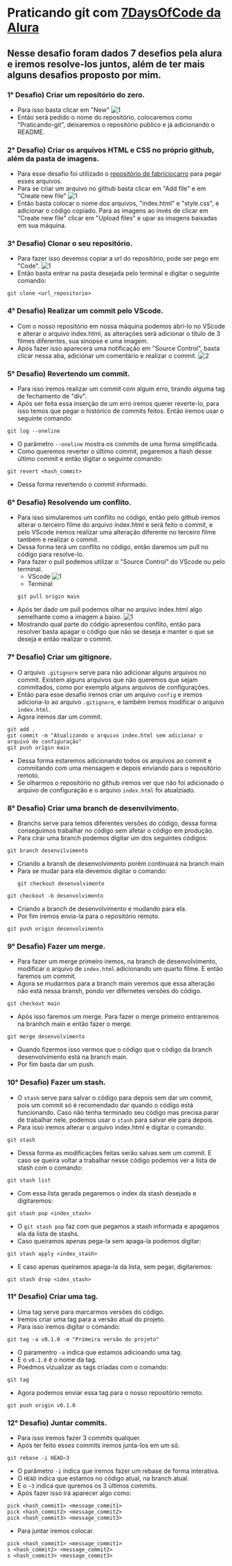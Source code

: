 # Praticando git com [7DaysOfCode da Alura](https://7daysofcode.io/)

## Nesse desafio foram dados 7 desefios pela alura e iremos resolve-los juntos, além de ter mais alguns desafios proposto por mim.

### 1° Desafio) Criar um repositório do zero.
- Para isso basta clicar em "New"
![1](https://user-images.githubusercontent.com/64446302/192875512-997f4d02-867c-4e97-a19a-3d713f4c15ed.png)
- Então será pedido o nome do repositório, colocaremos como "Praticando-git", deixaremos o repositório publico e já adicionando o README.

### 2° Desafio) Criar os arquivos HTML e CSS no próprio github, além da pasta de imagens.
- Para esse desafio foi utilizado o [repositório de fabriciocarro](https://github.com/fabriciocarraro/7DaysOfCode-GitHub?utm_source=ActiveCampaign&utm_medium=email&utm_content=%237DaysOfCode+-+GitHub+2%2F7%3A+%F0%9F%91%A9%F0%9F%8F%BD%E2%80%8D%F0%9F%92%BB+Adicionando+um+projeto+ao+reposit%C3%B3rio&utm_campaign=%5BAlura+%237Days+Of+Code%5D%28GitHub+-+1%C2%AA+Ed+%29+Dia+2%2F7) para pegar esses arquivos.
- Para se criar um arquivo no github basta clicar em "Add file" e em "Create new file"
![1](https://user-images.githubusercontent.com/64446302/192877468-e19c1e31-301c-4636-a2e8-2928d324e2ef.png)
- Então basta colocar o nome dos arquivos, "index.html" e "style.css", e adicionar o código copiado. Para as imagens ao invés de clicar em "Create new file" clicar em "Upload files" e upar as imagens baixadas em sua máquina.

### 3° Desafio) Clonar o seu repositório.
- Para fazer isso devemos copiar a url do repositório, pode ser pego em "Code".
![1](https://user-images.githubusercontent.com/64446302/192878168-f2e5648e-a9cc-4aeb-a09f-1d5d48a96852.png)
- Então basta entrar na pasta desejada pelo terminal e digitar o seguinte comando:
```
git clone <url_repositorio>
```

### 4° Desafio) Realizar um commit pelo VScode.
- Com o nosso repositório em nossa máquina podemos abri-lo no VScode e alterar o arquivo index.html, as alterações será adicionar o título de 3 filmes diferentes, sua sinopse e uma imagem.
- Após fazer isso aparecerá uma notificação em "Source Control", basta clicar nessa aba, adicionar um comentário e realizar o commit.
![2](https://user-images.githubusercontent.com/64446302/192879024-9b7c2ac8-bf34-4c8a-b97f-80709df124ad.png)

### 5° Desafio) Revertendo um commit.
- Para isso iremos realizar um commit com algum erro, tirando alguma tag de fechamento de "div".
- Após ser feita essa inserção de um erro iremos querer reverte-lo, para isso temos que pegar o histórico de commits feitos. Então iremos usar o seguinte comando:
```
git log --oneline
```
  - O parâmetro `--oneline` mostra os commits de uma forma simplificada.
- Como queremos reverter o último commit, pegaremos a hash desse último commit e então digitar o seguinte comando:
```
git revert <hash_commit>
```
- Dessa forma revertendo o commit informado.

### 6° Desafio) Resolvendo um conflito.
- Para isso simularemos um conflito no código, então pelo github iremos alterar o terceiro filme do arquivo index.html e será feito o commit, e pelo VScode iremos realizar uma alteração diferente no terceiro filme também e realizar o commit.
- Dessa forma terá um conflito no código, então daremos um pull no código para resolve-lo.
- Para fazer o pull podemos utilizar o "Source Control" do VScode ou pelo terminal.
  - VScode
  ![1](https://user-images.githubusercontent.com/64446302/192881161-a65da6c2-af3f-4728-933b-c0fa905aeccc.png)
  - Terminal
  ```
  git pull origin main
  ```
- Após ter dado um pull podemos olhar no arquivo index.html algo semelhante como a imagem a baixo.
![1](https://user-images.githubusercontent.com/64446302/192882113-e7c2f312-d615-48ee-8052-9ca875d84c6f.png)
- Mostrando qual parte do códgio apresentou conflito, então para resolver basta apagar o código que não se deseja e manter o que se deseja e então realizar o commit.

### 7° Desafio) Criar um gitignore.
- O arquivo `.gitignore` serve para não adicionar alguns arquivos no commit. Existem alguns arquivos que não queremos que sejam commitados, como por exemplo alguns arquivos de configurações.
- Então para esse desafio iremos criar um arquivo `config` e iremos adiciona-lo ao arquivo `.gitignore`, e também iremos modificar o arquivo `index.html`.
- Agora iremos dar um commit.
```
git add .
git commit -m "Atualizando o arquivo index.html sem adicionar o arquivo de configuração"
git push origin main
```
  - Dessa forma estaremos adicionando todos os arquivos ao commit e commitando com uma mensagem e depois enviando para o repositório remoto.
- Se olharmos o repositório no github iremos ver que não foi adicionado o arquivo de configuração e o arquivo `index.html` foi atualziado.

### 8° Desafio) Criar uma branch de desenvilvimento.
- Branchs serve para temos diferentes versões do código, dessa forma conseguimos trabalhar no código sem afetar o código em produção.
- Para cirar uma branch podemos digitar um dos seguintes códigos:
```
git branch desenvilvimento
```
  - Criando a bransh de desenvolvimento porém continuará na branch main
  - Para se mudar para ela devemos digitar o comando:
    ```
    git checkout desenvolvimento
    ```
```
git checkout -b desenvolvimento
```
  - Criando a branch de desenvolvimento e mudando para ela.
- Por fim iremos envia-la para o repositório remoto.
```
git push origin desenvolvimento
```

### 9° Desafio) Fazer um merge.
- Para fazer um merge primeiro iremos, na branch de desenvolvimento, modificar o arquivo de `index.html` adicionando um quarto filme. E então faremos um commit.
- Agora se mudarmos para a branch main veremos que essa alteração não está nessa bransh, pondo ver difernetes versões do código.
```
git checkout main
```
- Após isso faremos um merge. Para fazer o merge primeiro entraremos na branhch main e então fazer o merge.
```
git merge desenvolvimento
```
- Quando fizermos isso vermos que o código que o código da branch desenvolvimento está na branch main.
- Por fim basta dar um push.

### 10° Desafio) Fazer um stash.
- O `stash` serve para salvar o código para depois sem dar um commit, pois um commit só é recomendado dar quando o código está funcionando. Caso não tenha terminado seu código mas precisa parar de trabalhar nele, podemos usar o `stash` para salvar ele para depois.
- Para isso iremos alterar o arquivo index.html e digitar o comando:
```
git stash
```
- Dessa forma as modificações feitas serão salvas sem um commit. E caso se queira voltar a trabalhar nesse código podemos ver a lista de stash com o comando:
```
git stash list
```
- Com essa lista gerada pegaremos o index da stash desejada e digitaremos:
```
git stash pop <index_stash>
```
  - O `git stash pop` faz com que pegamos a stash informada e apagamos ela da lista de stashs.
- Caso queiramos apenas pega-la sem apaga-la podemos digitar:
```
git stash apply <index_stash>
```
- E caso apenas queiramos apaga-la da lista, sem pegar, digitaremos:
```
git stash drop <idex_stash>
```

### 11° Desafio) Criar uma tag.
- Uma tag serve para marcarmos versões do código.
- Iremos criar uma tag para a versão atual do projeto.
- Para isso iremos digitar o comando:
```
git tag -a v0.1.0 -m "Primeira versão do projeto"
```
  - O paramentro `-a` indica que estamos adicioando uma tag.
  - E o `v0.1.0` é o nome da tag.
- Poedmos vizualizar as tags criadas com o comando:
```
git tag
```
- Agora podemos enviar essa tag para o nosso repositório remoto.
```
git push origin v0.1.0
```

### 12° Desafio) Juntar commits.
- Para isso iremos fazer 3 commits qualquer.
- Após ter feito esses commits iremos junta-los em um só.
```
git rebase -i HEAD~3
```
  - O parâmetro `-i` indica que iremos fazer um rebase de forma interativa.
  - O `HEAD` indica que estamos no código atual, na branch atual.
  - E o `~3` indica que quremos os 3 últimos commits.
- Após fazer isso irá aparecer algo como:
```
pick <hash_commit1> <message_commit1>
pick <hash_commit2> <message_commit2>
pick <hash_commit3> <message_commit3>
```
- Para juntar iremos colocar.
```
pick <hash_commit1> <message_commit1>
s <hash_commit2> <message_commit2>
s <hash_commit3> <message_commit3>
```
